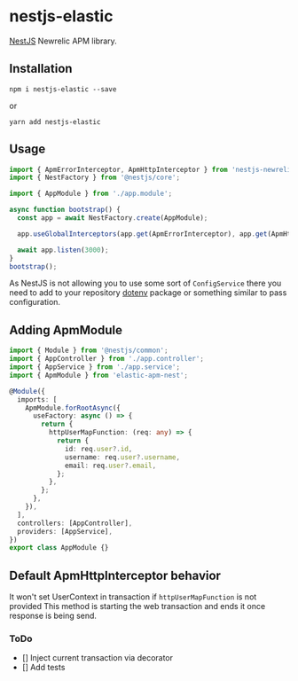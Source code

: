 # nestjs-elastic
[NestJS](https://github.com/nestjs/nest) Newrelic APM library.

## Installation
```shell script
npm i nestjs-elastic --save
```
or
```shell script
yarn add nestjs-elastic
```

## Usage
```typescript
import { ApmErrorInterceptor, ApmHttpInterceptor } from 'nestjs-newrelic';
import { NestFactory } from '@nestjs/core';

import { AppModule } from './app.module';

async function bootstrap() {
  const app = await NestFactory.create(AppModule);

  app.useGlobalInterceptors(app.get(ApmErrorInterceptor), app.get(ApmHttpInterceptor));

  await app.listen(3000);
}
bootstrap();
```

As NestJS is not allowing you to use some sort of `ConfigService` there you need to add to your repository [dotenv](https://www.npmjs.com/package/dotenv) package or something similar to pass configuration.

## Adding ApmModule

```typescript
import { Module } from '@nestjs/common';
import { AppController } from './app.controller';
import { AppService } from './app.service';
import { ApmModule } from 'elastic-apm-nest';

@Module({
  imports: [
    ApmModule.forRootAsync({
      useFactory: async () => {
        return {
          httpUserMapFunction: (req: any) => {
            return {
              id: req.user?.id,
              username: req.user?.username,
              email: req.user?.email,
            };
          },
        };
      },
    }),
  ],
  controllers: [AppController],
  providers: [AppService],
})
export class AppModule {}
```

## Default ApmHttpInterceptor behavior
It won't set UserContext in transaction if `httpUserMapFunction` is not provided
This method is starting the web transaction and ends it once response is being send.

### ToDo
- [] Inject current transaction via decorator
- [] Add tests

